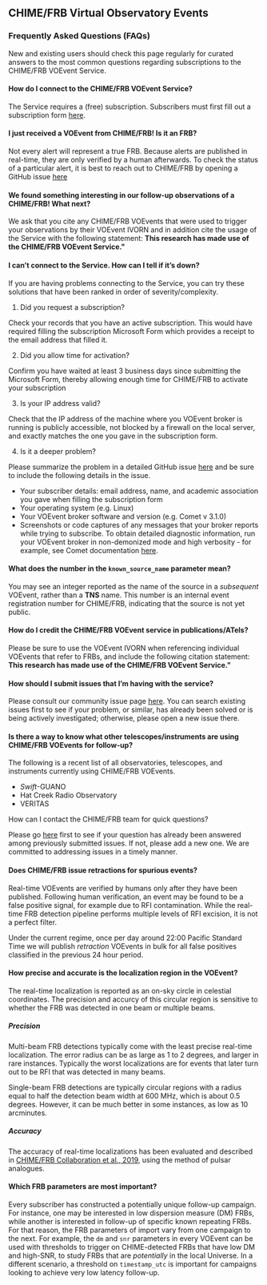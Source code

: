 ## CHIME/FRB Virtual Observatory Events

### Frequently Asked Questions (FAQs)

New and existing users should check this page regularly for curated answers to the most common questions regarding subscriptions to the CHIME/FRB VOEvent Service. 

#### How do I connect to the CHIME/FRB VOEvent Service?

The Service requires a (free) subscription. Subscribers must first fill out a subscription form [here](https://chime-frb.ca/voevents). 

#### I just received a VOEvent from CHIME/FRB! Is it an FRB?

Not every alert will represent a true FRB. Because alerts are published in real-time, they are only verified by a human afterwards. To check the status of a particular alert, it is best to reach out to CHIME/FRB by opening a GitHub issue [here](https://github.com/chime-frb-open-data/community/issues)

#### We found something interesting in our follow-up observations of a CHIME/FRB! What next?

We ask that you cite any CHIME/FRB VOEvents that were used to trigger your observations by their VOEvent IVORN and in addition cite the usage of the Service with the following statement: **This research has made use of the CHIME/FRB VOEvent Service."**

#### I can’t connect to the Service. How can I tell if it’s down?

If you are having problems connecting to the Service, you can try these solutions that have been ranked in order of severity/complexity.

1. Did you request a subscription?

Check your records that you have an active subscription. This would have required filling the subscription Microsoft Form which provides a receipt to the email address that filled it.

2. Did you allow time for activation?

Confirm you have waited at least 3 business days since submitting the Microsoft Form, thereby allowing enough time for CHIME/FRB to activate your subscription

3. Is your IP address valid?

Check that the IP address of the machine where you VOEvent broker is running is publicly accessible, not blocked by a firewall on the local server, and exactly matches the one you gave in the subscription form.

4. Is it a deeper problem?

Please summarize the problem in a detailed GitHub issue [here](https://github.com/chime-frb-open-data/community/issues) and be sure to include the following details in the issue.

* Your subscriber details: email address, name, and academic association you gave when filling the subscription form
* Your operating system (e.g. Linux)
* Your VOEvent broker software and version (e.g. Comet v 3.1.0)
* Screenshots or code captures of any messages that your broker reports while trying to subscribe. To obtain detailed diagnostic information, run your VOEvent broker in non-demonized mode and high verbosity - for example, see Comet documentation [here](https://comet.transientskp.org/en/stable/usage/broker.html#invoking-comet).  


#### What does the number in the `known_source_name` parameter mean?

You may see an integer reported as the name of the source in a _subsequent_ VOEvent, rather than a **TNS** name. This number is an internal event registration number for CHIME/FRB, indicating that the source is not yet public.

#### How do I credit the CHIME/FRB VOEvent service in publications/ATels?

Please be sure to use the VOEvent IVORN when referencing individual VOEvents that refer to FRBs, and include the following citation statement: **This research has made use of the CHIME/FRB VOEvent Service."**

#### How should I submit issues that I’m having with the service?

Please consult our community issue page [here](https://github.com/chime-frb-open-data/community/issues). You can search existing issues first to see if your problem, or similar, has already been solved or is being actively investigated; otherwise, please open a new issue there. 

#### Is there a way to know what other telescopes/instruments are using CHIME/FRB VOEvents for follow-up?

The following is a recent list of all observatories, telescopes, and instruments currently using CHIME/FRB VOEvents.

* _Swift_-GUANO
* Hat Creek Radio Observatory
* VERITAS

How can I contact the CHIME/FRB team for quick questions?

Please go [here](https://github.com/chime-frb-open-data/community/issues) first to see if your question has already been answered among previously submitted issues. If not, please add a new one. We are committed to addressing issues in a timely manner. 

#### Does CHIME/FRB issue retractions for spurious events?

Real-time VOEvents are verified by humans only after they have been published. Following human verification, an event may be found to be a false positive signal, for example due to RFI contamination. While the real-time FRB detection pipeline performs multiple levels of RFI excision, it is not a perfect filter. 

Under the current regime, once per day around 22:00 Pacific Standard Time we will publish _retraction_ VOEvents in bulk for all false positives classified in the previous 24 hour period.

#### How precise and accurate is the localization region in the VOEvent?

The real-time localization is reported as an on-sky circle in celestial coordinates. The precision and accurcy of this circular region is sensitive to whether the FRB was detected in one beam or multiple beams.

##### Precision

Multi-beam FRB detections typically come with the least precise real-time localization. The error radius can be as large as 1 to 2 degrees, and larger in rare instances. Typically the worst localizations are for events that later turn out to be RFI that was detected in many beams.

Single-beam FRB detections are typically circular regions with a radius equal to half the detection beam width at 600 MHz, which is about 0.5 degrees. However, it can be much better in some instances, as low as 10 arcminutes. 

##### Accuracy

The accuracy of real-time localizations has been evaluated and described in [CHIME/FRB Collaboration et al., 2019](https://arxiv.org/abs/1908.03507), using the method of pulsar analogues. 

#### Which FRB parameters are most important?

Every subscriber has constructed a potentially unique follow-up campaign. For instance, one may be interested in low dispersion measure (DM) FRBs, while another is interested in follow-up of specific known repeating FRBs. For that reason, the FRB parameters of import vary from one campaign to the next. For example, the `dm` and `snr` parameters in every VOEvent can be used with thresholds to trigger on CHIME-detected FRBs that have low DM and high-SNR, to study FRBs that are _potentially_ in the local Universe. In a different scenario, a threshold on `timestamp_utc` is important for campaigns looking to achieve very low latency follow-up. 
